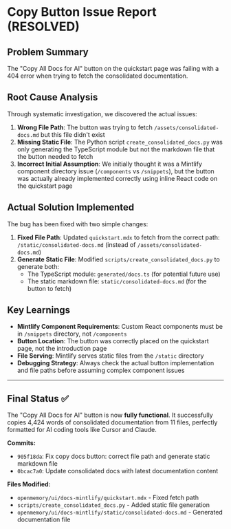 # Copy Button Issue Report (RESOLVED)

## Problem Summary
The "Copy All Docs for AI" button on the quickstart page was failing with a 404 error when trying to fetch the consolidated documentation.

## Root Cause Analysis
Through systematic investigation, we discovered the actual issues:

1. **Wrong File Path**: The button was trying to fetch `/assets/consolidated-docs.md` but this file didn't exist
2. **Missing Static File**: The Python script `create_consolidated_docs.py` was only generating the TypeScript module but not the markdown file that the button needed to fetch
3. **Incorrect Initial Assumption**: We initially thought it was a Mintlify component directory issue (`/components` vs `/snippets`), but the button was actually already implemented correctly using inline React code on the quickstart page

## Actual Solution Implemented
The bug has been fixed with two simple changes:

1. **Fixed File Path**: Updated `quickstart.mdx` to fetch from the correct path: `/static/consolidated-docs.md` (instead of `/assets/consolidated-docs.md`)
2. **Generate Static File**: Modified `scripts/create_consolidated_docs.py` to generate both:
   - The TypeScript module: `generated/docs.ts` (for potential future use)
   - The static markdown file: `static/consolidated-docs.md` (for the button to fetch)

## Key Learnings
- **Mintlify Component Requirements**: Custom React components must be in `/snippets` directory, not `/components`
- **Button Location**: The button was correctly placed on the quickstart page, not the introduction page
- **File Serving**: Mintlify serves static files from the `/static` directory
- **Debugging Strategy**: Always check the actual button implementation and file paths before assuming complex component issues

---

## Final Status ✅
The "Copy All Docs for AI" button is now **fully functional**. It successfully copies 4,424 words of consolidated documentation from 11 files, perfectly formatted for AI coding tools like Cursor and Claude.

**Commits:**
- `905f18da`: Fix copy docs button: correct file path and generate static markdown file
- `0bcac7a0`: Update consolidated docs with latest documentation content

**Files Modified:**
- `openmemory/ui/docs-mintlify/quickstart.mdx` - Fixed fetch path
- `scripts/create_consolidated_docs.py` - Added static file generation
- `openmemory/ui/docs-mintlify/static/consolidated-docs.md` - Generated documentation file